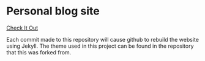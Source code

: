 # Personal blog site

[Check It Out](https://blog.stephanschmidt.dev)

Each commit made to this repository will cause github to rebuild the website using Jekyll. The theme used in this project can be found in the repository that this was forked from.

